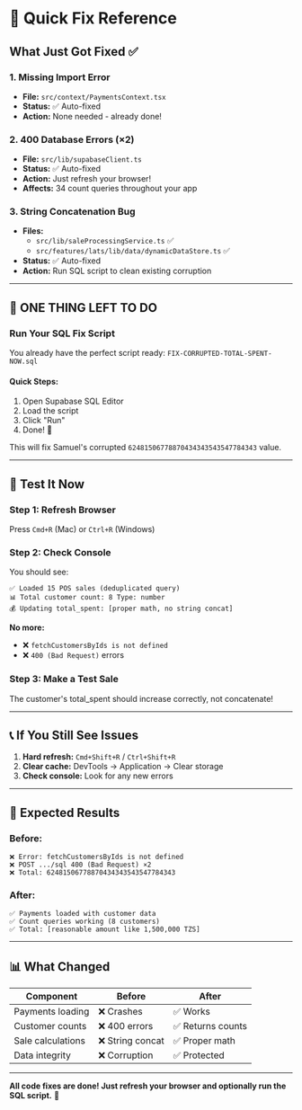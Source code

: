 # 🎯 Quick Fix Reference

## What Just Got Fixed ✅

### 1. Missing Import Error
- **File:** `src/context/PaymentsContext.tsx`
- **Status:** ✅ Auto-fixed
- **Action:** None needed - already done!

### 2. 400 Database Errors (×2)
- **File:** `src/lib/supabaseClient.ts`
- **Status:** ✅ Auto-fixed
- **Action:** Just refresh your browser!
- **Affects:** 34 count queries throughout your app

### 3. String Concatenation Bug
- **Files:** 
  - `src/lib/saleProcessingService.ts` ✅
  - `src/features/lats/lib/data/dynamicDataStore.ts` ✅
- **Status:** ✅ Auto-fixed
- **Action:** Run SQL script to clean existing corruption

---

## 🚨 ONE THING LEFT TO DO

### Run Your SQL Fix Script

You already have the perfect script ready: `FIX-CORRUPTED-TOTAL-SPENT-NOW.sql`

#### Quick Steps:
1. Open Supabase SQL Editor
2. Load the script
3. Click "Run"
4. Done! 🎉

This will fix Samuel's corrupted `62481506778870434343543547784343` value.

---

## 🧪 Test It Now

### Step 1: Refresh Browser
Press `Cmd+R` (Mac) or `Ctrl+R` (Windows)

### Step 2: Check Console
You should see:
```
✅ Loaded 15 POS sales (deduplicated query)
📊 Total customer count: 8 Type: number
💰 Updating total_spent: [proper math, no string concat]
```

**No more:**
- ❌ `fetchCustomersByIds is not defined`
- ❌ `400 (Bad Request)` errors

### Step 3: Make a Test Sale
The customer's total_spent should increase correctly, not concatenate!

---

## 📞 If You Still See Issues

1. **Hard refresh:** `Cmd+Shift+R` / `Ctrl+Shift+R`
2. **Clear cache:** DevTools → Application → Clear storage
3. **Check console:** Look for any new errors

---

## 🎉 Expected Results

### Before:
```
❌ Error: fetchCustomersByIds is not defined
❌ POST .../sql 400 (Bad Request) ×2
❌ Total: 62481506778870434343543547784343
```

### After:
```
✅ Payments loaded with customer data
✅ Count queries working (8 customers)
✅ Total: [reasonable amount like 1,500,000 TZS]
```

---

## 📊 What Changed

| Component | Before | After |
|-----------|--------|-------|
| Payments loading | ❌ Crashes | ✅ Works |
| Customer counts | ❌ 400 errors | ✅ Returns counts |
| Sale calculations | ❌ String concat | ✅ Proper math |
| Data integrity | ❌ Corruption | ✅ Protected |

---

**All code fixes are done! Just refresh your browser and optionally run the SQL script.** 🚀

